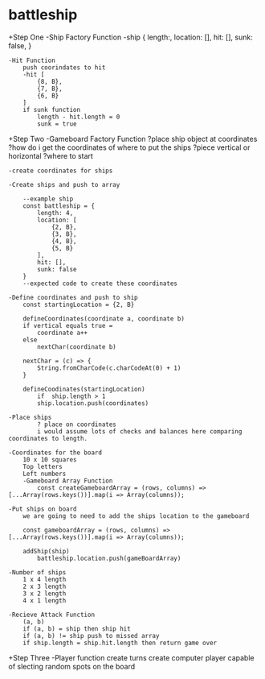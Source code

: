# battleship

+Step One
-Ship Factory Function
    -ship {
        length:,
        location: [],
        hit: [],
        sunk: false,
    }

    -Hit Function
        push coorindates to hit
        -hit [
            {8, B},
            {7, B},
            {6, B}
        ]
        if sunk function
            length - hit.length = 0
            sunk = true

+Step Two
-Gameboard Factory Function
    ?place ship object at coordinates
    ?how do i get the coordinates of where to put the ships
    ?piece vertical or horizontal
    ?where to start

    -create coordinates for ships

    -Create ships and push to array

        --example ship
        const battleship = {
            length: 4,
            location: [
                {2, B},
                {3, B},
                {4, B},
                {5, B}
            ],
            hit: [],
            sunk: false
        }
        --expected code to create these coordinates
        
    -Define coordinates and push to ship
        const startingLocation = {2, B}

        defineCoordinates(coordinate a, coordinate b)
        if vertical equals true = 
            coordinate a++
        else  
            nextChar(coordinate b)

        nextChar = (c) => {
            String.fromCharCode(c.charCodeAt(0) + 1)
        }

        defineCoodinates(startingLocation)
            if  ship.length > 1 
            ship.location.push(coordinates)
    
    -Place ships
            ? place on coordinates
            i would assume lots of checks and balances here comparing coordinates to length.

    -Coordinates for the board
        10 x 10 squares
        Top letters
        Left numbers
        -Gameboard Array Function
            const createGameboardArray = (rows, columns) => [...Array(rows.keys())].map(i => Array(columns));

    -Put ships on board
        we are going to need to add the ships location to the gameboard

        const gameboardArray = (rows, columns) => [...Array(rows.keys())].map(i => Array(columns));

        addShip(ship)
            battleship.location.push(gameBoardArray)
        
    -Number of ships
        1 x 4 length
        2 x 3 length
        3 x 2 length
        4 x 1 length

    -Recieve Attack Function
        (a, b) 
        if (a, b) = ship then ship hit
        if (a, b) != ship push to missed array
        if ship.length = ship.hit.length then return game over
    

+Step Three
-Player function
    create turns
    create computer player capable of slecting random spots on the board



